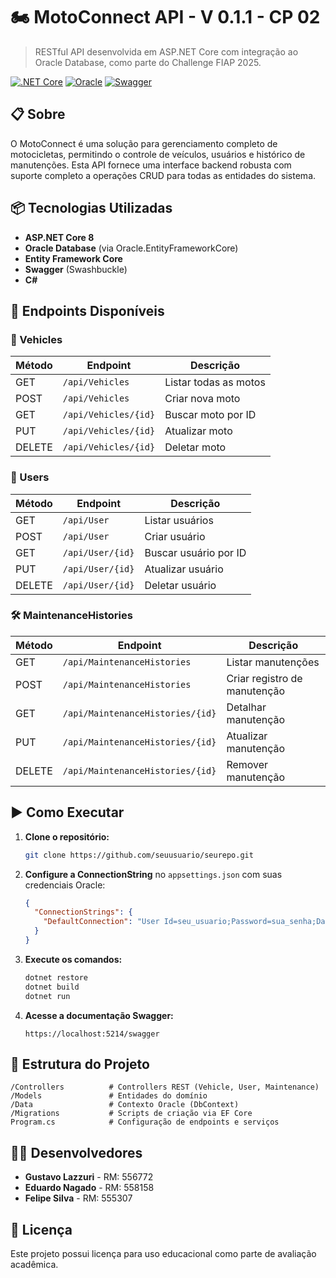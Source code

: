 # 🏍️ MotoConnect API - V 0.1.1 - CP 02

> RESTful API desenvolvida em ASP.NET Core com integração ao Oracle Database, como parte do Challenge FIAP 2025.

[![.NET Core](https://img.shields.io/badge/.NET%20Core-8.0-512BD4?style=flat-square&logo=dotnet)](https://dotnet.microsoft.com/)
[![Oracle](https://img.shields.io/badge/Oracle-F80000?style=flat-square&logo=oracle&logoColor=white)](https://www.oracle.com/)
[![Swagger](https://img.shields.io/badge/Swagger-85EA2D?style=flat-square&logo=swagger&logoColor=black)](https://swagger.io/)

## 📋 Sobre

O MotoConnect é uma solução para gerenciamento completo de motocicletas, permitindo o controle de veículos, usuários e histórico de manutenções. Esta API fornece uma interface backend robusta com suporte completo a operações CRUD para todas as entidades do sistema.

## 📦 Tecnologias Utilizadas

- **ASP.NET Core 8**
- **Oracle Database** (via Oracle.EntityFrameworkCore)
- **Entity Framework Core**
- **Swagger** (Swashbuckle)
- **C#**

## 🔗 Endpoints Disponíveis

### 🔧 Vehicles

| Método | Endpoint | Descrição |
|--------|----------|-----------|
| GET | `/api/Vehicles` | Listar todas as motos |
| POST | `/api/Vehicles` | Criar nova moto |
| GET | `/api/Vehicles/{id}` | Buscar moto por ID |
| PUT | `/api/Vehicles/{id}` | Atualizar moto |
| DELETE | `/api/Vehicles/{id}` | Deletar moto |

### 👤 Users

| Método | Endpoint | Descrição |
|--------|----------|-----------|
| GET | `/api/User` | Listar usuários |
| POST | `/api/User` | Criar usuário |
| GET | `/api/User/{id}` | Buscar usuário por ID |
| PUT | `/api/User/{id}` | Atualizar usuário |
| DELETE | `/api/User/{id}` | Deletar usuário |

### 🛠️ MaintenanceHistories

| Método | Endpoint | Descrição |
|--------|----------|-----------|
| GET | `/api/MaintenanceHistories` | Listar manutenções |
| POST | `/api/MaintenanceHistories` | Criar registro de manutenção |
| GET | `/api/MaintenanceHistories/{id}` | Detalhar manutenção |
| PUT | `/api/MaintenanceHistories/{id}` | Atualizar manutenção |
| DELETE | `/api/MaintenanceHistories/{id}` | Remover manutenção |

## ▶️ Como Executar

1. **Clone o repositório:**
   ```bash
   git clone https://github.com/seuusuario/seurepo.git
   ```

2. **Configure a ConnectionString** no `appsettings.json` com suas credenciais Oracle:
   ```json
   {
     "ConnectionStrings": {
       "DefaultConnection": "User Id=seu_usuario;Password=sua_senha;Data Source=seu_datasource;"
     }
   }
   ```

3. **Execute os comandos:**
   ```bash
   dotnet restore
   dotnet build
   dotnet run
   ```

4. **Acesse a documentação Swagger:**
   ```
   https://localhost:5214/swagger
   ```

## 📁 Estrutura do Projeto

```
/Controllers          # Controllers REST (Vehicle, User, Maintenance)
/Models               # Entidades do domínio
/Data                 # Contexto Oracle (DbContext)
/Migrations           # Scripts de criação via EF Core
Program.cs            # Configuração de endpoints e serviços
```

## 👨‍💻 Desenvolvedores

- **Gustavo Lazzuri** - RM: 556772 
- **Eduardo Nagado** - RM: 558158 
- **Felipe Silva** - RM: 555307

## 📄 Licença

Este projeto possui licença para uso educacional como parte de avaliação acadêmica.
